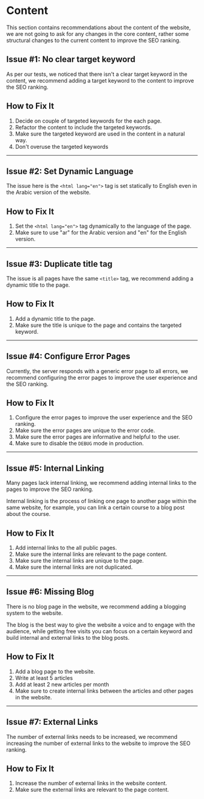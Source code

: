 # Content

This section contains recommendations about the content of the website, we are not going to ask for any changes in the core content, rather some structural changes to the current content to improve the SEO ranking.

## Issue #1: No clear target keyword

As per our tests, we noticed that there isn't a clear target keyword in the content, we recommend adding a target keyword to the content to improve the SEO ranking.

## How to Fix It

1. Decide on couple of targeted keywords for the each page.
2. Refactor the content to include the targeted keywords.
3. Make sure the targeted keyword are used in the content in a natural way.
4. Don't overuse the targeted keywords

---

## Issue #2: Set Dynamic Language

The issue here is the `<html lang="en">` tag is set statically to English even in the Arabic version of the website.

## How to Fix It

1. Set the `<html lang="en">` tag dynamically to the language of the page.
2. Make sure to use "ar" for the Arabic version and "en" for the English version.

---

## Issue #3: Duplicate title tag

The issue is all pages have the same `<title>` tag, we recommend adding a dynamic title to the page.

## How to Fix It

1. Add a dynamic title to the page.
2. Make sure the title is unique to the page and contains the targeted keyword.

---

## Issue #4: Configure Error Pages

Currently, the server responds with a generic error page to all errors, we recommend configuring the error pages to improve the user experience and the SEO ranking.

## How to Fix It

1. Configure the error pages to improve the user experience and the SEO ranking.
2. Make sure the error pages are unique to the error code.
3. Make sure the error pages are informative and helpful to the user.
4. Make sure to disable the `DEBUG` mode in production.

---

## Issue #5: Internal Linking

Many pages lack internal linking, we recommend adding internal links to the pages to improve the SEO ranking.

Internal linking is the process of linking one page to another page within the same website, for example, you can link a certain course to a blog post about the course.

## How to Fix It

1. Add internal links to the all public pages.
2. Make sure the internal links are relevant to the page content.
3. Make sure the internal links are unique to the page.
4. Make sure the internal links are not duplicated.

---

## Issue #6: Missing Blog

There is no blog page in the website, we recommend adding a blogging system to the website.

The blog is the best way to give the website a voice and to engage with the audience, while getting free visits you can focus on a certain keyword and build internal and external links to the blog posts.

## How to Fix It

1. Add a blog page to the website.
2. Write at least 5 articles
3. Add at least 2 new articles per month
4. Make sure to create internal links between the articles and other pages in the website.

---

## Issue #7: External Links

The number of external links needs to be increased, we recommend increasing the number of external links to the website to improve the SEO ranking.

## How to Fix It

1. Increase the number of external links in the website content.
2. Make sure the external links are relevant to the page content.

